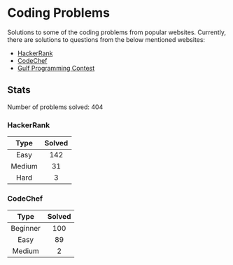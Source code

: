 # Coding Problems

Solutions to some of the coding problems from popular websites. Currently, there are solutions to questions from the below mentioned websites:
* [HackerRank](HackerRank "HackerRank")
* [CodeChef](CodeChef "CodeChef")
* [Gulf Programming Contest](Gulf%20Programming%20Contest "GPC")

## Stats

Number of problems solved: 404

### HackerRank

|Type|Solved|
|:---:|:---:|
|Easy|142|
|Medium|31|
|Hard|3|

### CodeChef

|Type|Solved|
|:---:|:---:|
|Beginner|100|
|Easy|89|
|Medium|2|